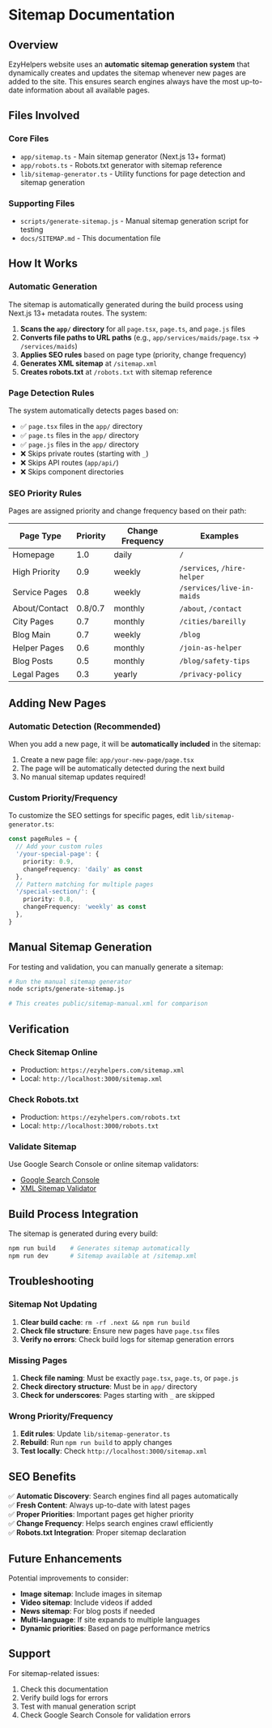# Sitemap Documentation

## Overview

EzyHelpers website uses an **automatic sitemap generation system** that dynamically creates and updates the sitemap whenever new pages are added to the site. This ensures search engines always have the most up-to-date information about all available pages.

## Files Involved

### Core Files
- `app/sitemap.ts` - Main sitemap generator (Next.js 13+ format)
- `app/robots.ts` - Robots.txt generator with sitemap reference
- `lib/sitemap-generator.ts` - Utility functions for page detection and sitemap generation

### Supporting Files
- `scripts/generate-sitemap.js` - Manual sitemap generation script for testing
- `docs/SITEMAP.md` - This documentation file

## How It Works

### Automatic Generation
The sitemap is automatically generated during the build process using Next.js 13+ metadata routes. The system:

1. **Scans the `app/` directory** for all `page.tsx`, `page.ts`, and `page.js` files
2. **Converts file paths to URL paths** (e.g., `app/services/maids/page.tsx` → `/services/maids`)
3. **Applies SEO rules** based on page type (priority, change frequency)
4. **Generates XML sitemap** at `/sitemap.xml`
5. **Creates robots.txt** at `/robots.txt` with sitemap reference

### Page Detection Rules

The system automatically detects pages based on:
- ✅ `page.tsx` files in the `app/` directory
- ✅ `page.ts` files in the `app/` directory  
- ✅ `page.js` files in the `app/` directory
- ❌ Skips private routes (starting with `_`)
- ❌ Skips API routes (`app/api/`)
- ❌ Skips component directories

### SEO Priority Rules

Pages are assigned priority and change frequency based on their path:

| Page Type | Priority | Change Frequency | Examples |
|-----------|----------|------------------|----------|
| Homepage | 1.0 | daily | `/` |
| High Priority | 0.9 | weekly | `/services`, `/hire-helper` |
| Service Pages | 0.8 | weekly | `/services/live-in-maids` |
| About/Contact | 0.8/0.7 | monthly | `/about`, `/contact` |
| City Pages | 0.7 | monthly | `/cities/bareilly` |
| Blog Main | 0.7 | weekly | `/blog` |
| Helper Pages | 0.6 | monthly | `/join-as-helper` |
| Blog Posts | 0.5 | monthly | `/blog/safety-tips` |
| Legal Pages | 0.3 | yearly | `/privacy-policy` |

## Adding New Pages

### Automatic Detection (Recommended)
When you add a new page, it will be **automatically included** in the sitemap:

1. Create a new page file: `app/your-new-page/page.tsx`
2. The page will be automatically detected during the next build
3. No manual sitemap updates required!

### Custom Priority/Frequency
To customize the SEO settings for specific pages, edit `lib/sitemap-generator.ts`:

```typescript
const pageRules = {
  // Add your custom rules
  '/your-special-page': { 
    priority: 0.9, 
    changeFrequency: 'daily' as const 
  },
  // Pattern matching for multiple pages
  '/special-section/': { 
    priority: 0.8, 
    changeFrequency: 'weekly' as const 
  },
}
```

## Manual Sitemap Generation

For testing and validation, you can manually generate a sitemap:

```bash
# Run the manual sitemap generator
node scripts/generate-sitemap.js

# This creates public/sitemap-manual.xml for comparison
```

## Verification

### Check Sitemap Online
- Production: `https://ezyhelpers.com/sitemap.xml`
- Local: `http://localhost:3000/sitemap.xml`

### Check Robots.txt
- Production: `https://ezyhelpers.com/robots.txt`
- Local: `http://localhost:3000/robots.txt`

### Validate Sitemap
Use Google Search Console or online sitemap validators:
- [Google Search Console](https://search.google.com/search-console)
- [XML Sitemap Validator](https://www.xml-sitemaps.com/validate-xml-sitemap.html)

## Build Process Integration

The sitemap is generated during every build:

```bash
npm run build    # Generates sitemap automatically
npm run dev      # Sitemap available at /sitemap.xml
```

## Troubleshooting

### Sitemap Not Updating
1. **Clear build cache**: `rm -rf .next && npm run build`
2. **Check file structure**: Ensure new pages have `page.tsx` files
3. **Verify no errors**: Check build logs for sitemap generation errors

### Missing Pages
1. **Check file naming**: Must be exactly `page.tsx`, `page.ts`, or `page.js`
2. **Check directory structure**: Must be in `app/` directory
3. **Check for underscores**: Pages starting with `_` are skipped

### Wrong Priority/Frequency
1. **Edit rules**: Update `lib/sitemap-generator.ts`
2. **Rebuild**: Run `npm run build` to apply changes
3. **Test locally**: Check `http://localhost:3000/sitemap.xml`

## SEO Benefits

✅ **Automatic Discovery**: Search engines find all pages automatically  
✅ **Fresh Content**: Always up-to-date with latest pages  
✅ **Proper Priorities**: Important pages get higher priority  
✅ **Change Frequency**: Helps search engines crawl efficiently  
✅ **Robots.txt Integration**: Proper sitemap declaration  

## Future Enhancements

Potential improvements to consider:
- **Image sitemap**: Include images in sitemap
- **Video sitemap**: Include videos if added
- **News sitemap**: For blog posts if needed
- **Multi-language**: If site expands to multiple languages
- **Dynamic priorities**: Based on page performance metrics

## Support

For sitemap-related issues:
1. Check this documentation
2. Verify build logs for errors
3. Test with manual generation script
4. Check Google Search Console for validation errors 